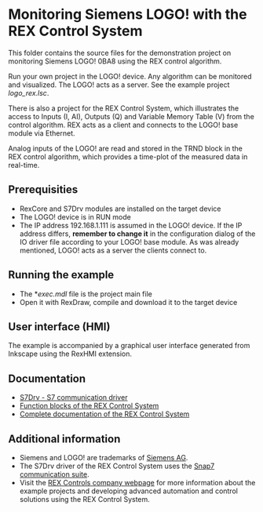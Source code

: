 Monitoring Siemens LOGO! with the REX Control System
====================================================

This folder contains the source files for the demonstration project on monitoring
Siemens LOGO! 0BA8 using the REX control algorithm.

Run your own project in the LOGO! device. Any algorithm can be monitored and visualized. The 
LOGO! acts as a server. See the example project *logo_rex.lsc*.

There is also a project for the REX Control System, which illustrates the access
to Inputs (I, AI), Outputs (Q) and Variable Memory Table (V) from the control 
algorithm. REX acts as a client and connects to the LOGO! base module via Ethernet.

Analog inputs of the LOGO! are read and stored in the TRND block in the REX 
control algorithm, which provides a time-plot of the measured data in real-time.

## Prerequisities ##
- RexCore and S7Drv modules are installed on the target device
- The LOGO! device is in RUN mode
- The IP address 192.168.1.111 is assumed in the LOGO! device. If the IP address 
differs, **remember to change it** in the configuration dialog of the IO driver file according to your
LOGO! base module. As was already mentioned, LOGO! acts as a server the clients 
connect to. 

## Running the example ##
- The **exec.mdl* file is the project main file
- Open it with RexDraw, compile and download it to the target device

## User interface (HMI) ##
The example is accompanied by a graphical user interface generated from Inkscape 
using the RexHMI extension.

## Documentation ##

- [S7Drv - S7 communication driver](http://www.rexcontrols.com/media/DOC/ENGLISH/S7Drv_ENG.pdf)
- [Function blocks of the REX Control System](http://www.rexcontrols.com/media/HTML/DOC/ENGLISH/index.html)
- [Complete documentation of the REX Control System](http://www.rexcontrols.com/documentation-and-support)

## Additional information ##

- Siemens and LOGO! are trademarks of [Siemens AG](http://www.siemens.com).
- The S7Drv driver of the REX Control System uses the [Snap7 communication suite](http://sourceforge.net/projects/snap7).
- Visit the [REX Controls company webpage](http://www.rexcontrols.com) 
for more information about the example projects and developing advanced 
automation and control solutions using the REX Control System.
